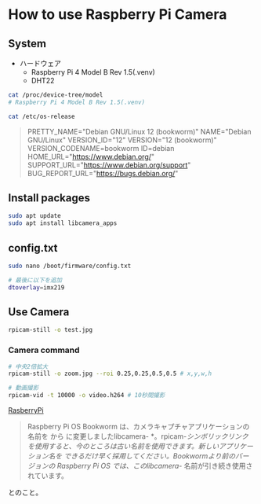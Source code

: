 # How to use Raspberry Pi Camera

## System

- ハードウェア
  - Raspberry Pi 4 Model B Rev 1.5(.venv)
  - DHT22

```bash
cat /proc/device-tree/model
# Raspberry Pi 4 Model B Rev 1.5(.venv)
```

```bash
cat /etc/os-release
```

> PRETTY_NAME="Debian GNU/Linux 12 (bookworm)"
> NAME="Debian GNU/Linux"
> VERSION_ID="12"
> VERSION="12 (bookworm)"
> VERSION_CODENAME=bookworm
> ID=debian
> HOME_URL="https://www.debian.org/"
> SUPPORT_URL="https://www.debian.org/support"
> BUG_REPORT_URL="https://bugs.debian.org/"

## Install packages

```bash
sudo apt update
sudo apt install libcamera_apps
```

## config.txt

```bash
sudo nano /boot/firmware/config.txt

# 最後に以下を追加
dtoverlay=imx219
```

## Use Camera

```bash
rpicam-still -o test.jpg
```

### Camera command

```bash
# 中央2倍拡大
rpicam-still -o zoom.jpg --roi 0.25,0.25,0.5,0.5 # x,y,w,h

# 動画撮影
rpicam-vid -t 10000 -o video.h264 # 10秒間撮影
```

[RasberryPi]([text](https://www.raspberrypi.com/documentation/computers/camera_software.html))

> Raspberry Pi OS Bookworm は、カメラキャプチャアプリケーションの名前を から に変更しましたlibcamera-
> *。rpicam-*シンボリックリンクを使用すると、今のところは古い名前を使用できます。新しいアプリケーション名を
> できるだけ早く採用してください。Bookwormより前のバージョンの Raspberry Pi OS では、このlibcamera-*
> 名前が引き続き使用されています。

とのこと。
